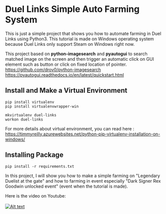 # Duel Links Simple Auto Farming System

This is just a simple project that shows you how to automate farming in Duel Links using Python3. This tutorial is made on Windows operating system because Duel Links only support Steam on Windows right now.

This project based on **python-imagesearch** and **pyautogui** to search matched image on the screen and then trigger an automatic click on GUI element such as button or click on fixed location of pointer.
https://github.com/drov0/python-imagesearch
https://pyautogui.readthedocs.io/en/latest/quickstart.html

## Install and Make a Virtual Environment
```
pip install virtualenv
pip install virtualenvwrapper-win

mkvirtualenv duel-links
workon duel-links
```
For more details about virtual environment, you can read here : https://timmyreilly.azurewebsites.net/python-pip-virtualenv-installation-on-windows/

## Installing Package
`pip install -r requirements.txt`

In this project, I will show you how to make a simple farming on "Legendary Duelist at the gate" and how to farming in event especially "Dark Signer Rex Goodwin unlocked event" (event when the tutorial is made).

Here is the video on Youtube:
<br><br>
[![Alt text](https://img.youtube.com/vi/gQiVC0dafUg/0.jpg)](https://www.youtube.com/watch?v=gQiVC0dafUg)